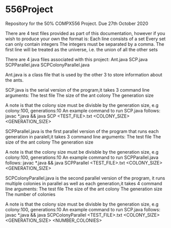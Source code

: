 # 556Project
Repository for the 50% COMPX556 Project. Due 27th October 2020

There are 4 test files provided as part of this documentation, however if you wish to produce your own the format is:
  Each line consists of a set
  Every set can only contain integers
  The integers must be separated by a comma.
  The first line will be treated as the universe, i.e. the union of all the other sets

There are 4 java files associated with this project:
  Ant.java
  SCP.java
  SCPParallel.java
  SCPColonyParallel.java
  
 Ant.java is a class file that is used by the other 3 to store information about the ants.
 
 SCP.java is the serial version of the program,it takes 3 command line arguments:
  The test file
  The size of the ant colony
  The generation size
 
A note is that the colony size must be divisble by the generation size, e.g colony:100, generations:10
An example command to run SCP.java follows:
javac *.java && java SCP <TEST_FILE>.txt <COLONY_SIZE> <GENERATION_SIZE>

SCPParallel.java is the first parallel version of the program that runs each generation in paralell,it takes 3 command line arguments:
  The test file
  The size of the ant colony
  The generation size
 
A note is that the colony size must be divisble by the generation size, e.g colony:100, generations:10
An example command to run SCPParallel.java follows:
javac *.java && java SCPParallel <TEST_FILE>.txt <COLONY_SIZE> <GENERATION_SIZE>

SCPColonyParallel.java is the second parallel version of the program, it runs multiple colonies in parallel as well as each generation,it takes 4 command line arguments:
  The test file
  The size of the ant colony
  The generation size
  The number of colonies
 
A note is that the colony size must be divisble by the generation size, e.g colony:100, generations:10
An example command to run SCP.java follows:
javac *.java && java SCPColonyParallel <TEST_FILE>.txt <COLONY_SIZE> <GENERATION_SIZE> <NUMBER_COLONIES>
